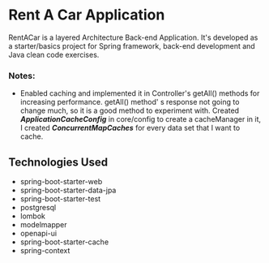 # Rent A Car Application

RentACar is a layered Architecture Back-end Application. It's developed as a starter/basics project for Spring
framework, back-end development and Java clean code exercises.

### Notes:

- Enabled caching and implemented it in Controller's getAll() methods for increasing performance. getAll() method' s
  response not going to change much, so it is a good method to experiment with. Created **_ApplicationCacheConfig_** in
  core/config to create a cacheManager in it, I created **_ConcurrentMapCaches_** for every data set that I want to
  cache.

## Technologies Used

- spring-boot-starter-web
- spring-boot-starter-data-jpa
- spring-boot-starter-test
- postgresql
- lombok
- modelmapper
- openapi-ui
- spring-boot-starter-cache
- spring-context

